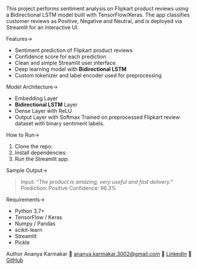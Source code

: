 This project performs sentiment analysis on Flipkart product reviews using a Bidirectional LSTM model built with TensorFlow/Keras.
The app classifies customer reviews as Positive, Negative and Neutral, and is deployed via Streamlit for an interactive UI.

 Features->
* Sentiment prediction of Flipkart product reviews
* Confidence score for each prediction
* Clean and simple Streamlit user interface
* Deep learning model with **Bidirectional LSTM**
* Custom tokenizer and label encoder used for preprocessing

 Model Architecture->
* Embedding Layer
* **Bidirectional LSTM** Layer
* Dense Layer with ReLU
* Output Layer with Softmax
Trained on preprocessed Flipkart review dataset with binary sentiment labels.

How to Run->
1. Clone the repo:
2. Install dependencies:
3. Run the Streamlit app:

Sample Output->
> Input: *“The product is amazing, very useful and fast delivery.”*
> Prediction: Positive
> Confidence: 96.3%

 Requirements->
* Python 3.7+
* TensorFlow / Keras
* Numpy / Pandas
* scikit-learn
* Streamlit
* Pickle

 Author
 Ananya Karmakar
📧 [ananya.karmakar.3002@gmail.com](mailto:ananya.karmakar.3002@gmail.com)
🔗 [LinkedIn](https://www.linkedin.com/in/ananya-karmakar-7917a82b9)
🔗 [GitHub](https://github.com/your-username)

